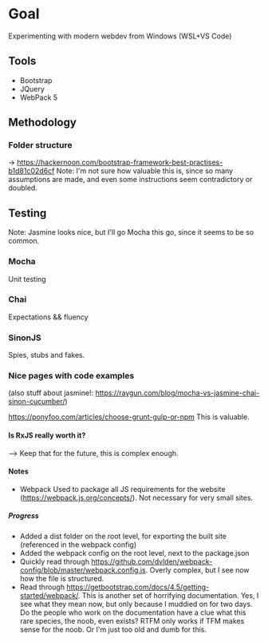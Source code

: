 # Goal
Experimenting with modern webdev from Windows (WSL+VS Code)

## Tools

- Bootstrap
- JQuery
- WebPack 5

## Methodology

### Folder structure
&rightarrow; https://hackernoon.com/bootstrap-framework-best-practises-b1d81c02d6cf
Note: I'm not sure how valuable this is, since so many assumptions are made, and even some instructions seem contradictory or doubled.

## Testing

Note: Jasmine looks nice, but I'll go Mocha this go, since it seems to be so common.

### Mocha
Unit testing

### Chai
Expectations && fluency

### SinonJS
Spies, stubs and fakes.


### Nice pages with code examples 
(also stuff about jasmine!: https://raygun.com/blog/mocha-vs-jasmine-chai-sinon-cucumber/)

https://ponyfoo.com/articles/choose-grunt-gulp-or-npm
This is valuable.

####  Is RxJS really worth it? 
--> Keep that for the future, this is complex enough.

#### Notes

- Webpack
Used to package all JS requirements for the website (https://webpack.js.org/concepts/). Not necessary for very small sites.

##### Progress

- Added a dist folder on the root level, for exporting the built site (referenced in the webpack config)
- Added the webpack config on the root level, next to the package.json
- Quickly read through https://github.com/dvlden/webpack-config/blob/master/webpack.config.js. Overly complex, but I see now how the file is structured.
- Read through https://getbootstrap.com/docs/4.5/getting-started/webpack/. This is another set of horrifying documentation. Yes, I see what they mean now, but only because I muddied on for two days. Do the people who work on the documentation have a clue what this rare species, the noob, even exists? RTFM only works if TFM makes sense for the noob. Or I'm just too old and dumb for this.